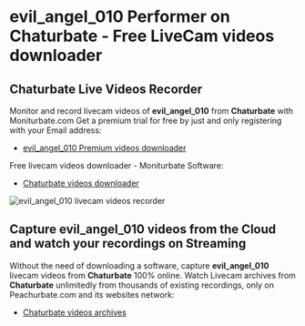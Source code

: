 # evil_angel_010 Performer on Chaturbate - Free LiveCam videos downloader

## Chaturbate Live Videos Recorder

Monitor and record livecam videos of **evil_angel_010** from **Chaturbate** with Moniturbate.com
Get a premium trial for free by just and only registering with your Email address:
* [evil_angel_010 Premium videos downloader](https://moniturbate.com/request-demo-licence-key.html)

Free livecam videos downloader - Moniturbate Software:
* [Chaturbate videos downloader](https://moniturbate.com/moniturbate-download-software.html)

![evil_angel_010 livecam videos recorder](https://peachurnet.com/templates/moniturbate-software.png)


## Capture evil_angel_010 videos from the Cloud and watch your recordings on Streaming

Without the need of downloading a software, capture **evil_angel_010** livecam videos from **Chaturbate** 100% online.
Watch Livecam archives from **Chaturbate** unlimitedly from thousands of existing recordings, only on Peachurbate.com and its websites network:
* [Chaturbate videos archives](https://peachurnet.com/)